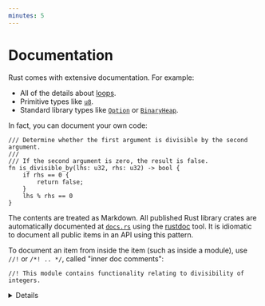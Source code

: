 ```yaml
---
minutes: 5
---
```


# Documentation

Rust comes with extensive documentation. For example:

- All of the details about
  [loops](https://doc.rust-lang.org/stable/reference/expressions/loop-expr.html).
- Primitive types like
  [`u8`](https://doc.rust-lang.org/stable/std/primitive.u8.html).
- Standard library types like
  [`Option`](https://doc.rust-lang.org/stable/std/option/enum.Option.html) or
  [`BinaryHeap`](https://doc.rust-lang.org/stable/std/collections/struct.BinaryHeap.html).

In fact, you can document your own code:

```rust,editable
/// Determine whether the first argument is divisible by the second argument.
///
/// If the second argument is zero, the result is false.
fn is_divisible_by(lhs: u32, rhs: u32) -> bool {
    if rhs == 0 {
        return false;
    }
    lhs % rhs == 0
}
```

The contents are treated as Markdown. All published Rust library crates are
automatically documented at [`docs.rs`](https://docs.rs) using the
[rustdoc](https://doc.rust-lang.org/rustdoc/what-is-rustdoc.html) tool. It is
idiomatic to document all public items in an API using this pattern.

To document an item from inside the item (such as inside a module), use `//!` or
`/*! .. */`, called "inner doc comments":

```rust,editable
//! This module contains functionality relating to divisibility of integers.
```

<details>

- Show students the generated docs for the `rand` crate at
  <https://docs.rs/rand>.

</details>
